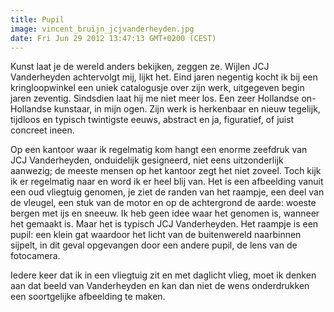 ```yaml
---
title: Pupil
image: vincent_bruijn_jcjvanderheyden.jpg
date: Fri Jun 29 2012 13:47:13 GMT+0200 (CEST)
---
```


Kunst laat je de wereld anders bekijken, zeggen ze. Wijlen JCJ Vanderheyden achtervolgt mij, lijkt het. Eind jaren negentig kocht ik bij een kringloopwinkel een uniek catalogusje over zijn werk, uitgegeven begin jaren zeventig. Sindsdien laat hij me niet meer los. Een zeer Hollandse on-Hollandse kunstaar, in mijn ogen. Zijn werk is herkenbaar en nieuw tegelijk, tijdloos en typisch twintigste eeuws, abstract en ja, figuratief, of juist concreet ineen.

Op een kantoor waar ik regelmatig kom hangt een enorme zeefdruk van JCJ Vanderheyden, onduidelijk gesigneerd, niet eens uitzonderlijk aanwezig; de meeste mensen op het kantoor zegt het niet zoveel. Toch kijk ik er regelmatig naar en word ik er heel blij van. Het is een afbeelding vanuit een oud vliegtuig genomen, je ziet de randen van het raampje, een deel van de vleugel, een stuk van de motor en op de achtergrond de aarde: woeste bergen met ijs en sneeuw. Ik heb geen idee waar het genomen is, wanneer het gemaakt is. Maar het is typisch JCJ Vanderheyden. Het raampje is een pupil: een klein gat waardoor het licht van de buitenwereld naarbinnen sijpelt, in dit geval opgevangen door een andere pupil, de lens van de fotocamera.

Iedere keer dat ik in een vliegtuig zit en met daglicht vlieg, moet ik denken aan dat beeld van Vanderheyden en kan dan niet de wens onderdrukken een soortgelijke afbeelding te maken.

